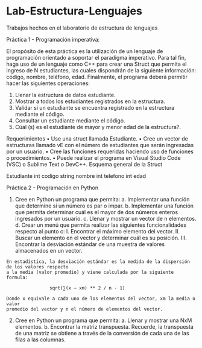 # Lab-Estructura-Lenguajes
Trabajos hechos en el laboratorio de estructura de lenguajes

Práctica 1 - Programación imperativa: 

El propósito de esta práctica es la utilización de un lenguaje de programación orientado a
soportar el paradigma imperativo. Para tal fin, haga uso de un lenguaje como C++ para crear
una Struct que permita el ingreso de N estudiantes, las cuales dispondrán de la siguiente
información: código, nombre, teléfono, edad. Finalmente, el programa deberá permitir hacer
las siguientes operaciones:

  1. Llenar la estructura de datos estudiante.
  2. Mostrar a todos los estudiantes registrados en la estructura.
  3. Validar si un estudiante se encuentra registrado en la estructura mediante el código.
  4. Consultar un estudiante mediante el código.
  5. Cúal (s) es el estudiante de mayor y menor edad de la estructura?.
  
Requerimientos
  • Use una struct llamada Estudiante.
  • Cree un vector de estructuras llamado vE con el número de estudiantes que serán
  ingresadas por un usuario.
  • Cree las funciones requeridas haciendo uso de funciones o procedimientos.
  • Puede realizar el programa en Visual Studio Code (VSC) o Sublime Text o DevC++.
  Esquema general de la Struct
  
Estudiante
  int codigo
  string nombre
  int telefono
  int edad

Práctica 2 - Programación en Python

  1. Cree en Python un programa que permita:
    a. Implementar una función que determine si un número es par o impar.
    b. Implementar una función que permita determinar cuál es el mayor de dos números enteros
       ingresados por un usuario.
    c. Llenar y mostrar un vector de n elementos.
    d. Crear un menú que permita realizar las siguientes funcionalidades respecto al punto c:
    I. Encontrar el máximo elemento del vector.
    II. Buscar un elemento en el vector y determinar cuál es su posición.
    III. Encontrar la desviación estándar de una muestra de valores almacenados en un vector.
  
    En estadística, la desviación estándar es la medida de la dispersión de los valores respecto
    a la media (valor promedio) y viene calculada por la siguiente formula:

                    sqrt(∑(x − xm) ** 2 / n - 1)
                    
    Donde x equivale a cada uno de los elementos del vector, xm la media o valor
    promedio del vector y n el número de elementos del vector.

  2. Cree en Python un programa que permita:
    a. Llenar y mostrar una NxM elementos.
    b. Encontrar la matriz transpuesta.
    Recuerde, la transpuesta de una matriz se obtiene a través de la conversión de cada una de las
    filas a las columnas.
